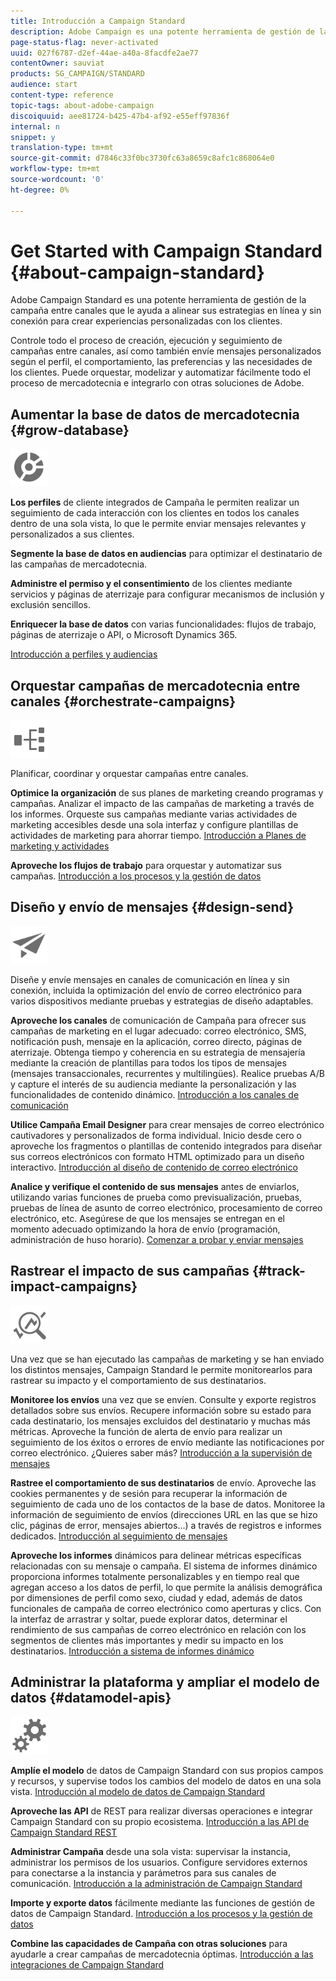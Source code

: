 ```yaml
---
title: Introducción a Campaign Standard
description: Adobe Campaign es una potente herramienta de gestión de la campaña entre canales que le ayuda a alinear sus estrategias en línea y sin conexión para crear experiencias personalizadas con los clientes.
page-status-flag: never-activated
uuid: 027f6787-d2ef-44ae-a40a-8facdfe2ae77
contentOwner: sauviat
products: SG_CAMPAIGN/STANDARD
audience: start
content-type: reference
topic-tags: about-adobe-campaign
discoiquuid: aee81724-b425-47b4-af92-e55eff97836f
internal: n
snippet: y
translation-type: tm+mt
source-git-commit: d7846c33f0bc3730fc63a8659c8afc1c868064e0
workflow-type: tm+mt
source-wordcount: '0'
ht-degree: 0%

---
```



# Get Started with Campaign Standard {#about-campaign-standard}

Adobe Campaign Standard es una potente herramienta de gestión de la campaña entre canales que le ayuda a alinear sus estrategias en línea y sin conexión para crear experiencias personalizadas con los clientes.

Controle todo el proceso de creación, ejecución y seguimiento de campañas entre canales, así como también envíe mensajes personalizados según el perfil, el comportamiento, las preferencias y las necesidades de los clientes. Puede orquestar, modelizar y automatizar fácilmente todo el proceso de mercadotecnia e integrarlo con otras soluciones de Adobe.

## Aumentar la base de datos de mercadotecnia {#grow-database}

<img width="60px" alt="condiciones" src="assets/icon_segment.svg"/>

**Los perfiles** de cliente integrados de Campaña le permiten realizar un seguimiento de cada interacción con los clientes en todos los canales dentro de una sola vista, lo que le permite enviar mensajes relevantes y personalizados a sus clientes.

**Segmente la base de datos en audiencias** para optimizar el destinatario de las campañas de mercadotecnia.

**Administre el permiso y el consentimiento** de los clientes mediante servicios y páginas de aterrizaje para configurar mecanismos de inclusión y exclusión sencillos.

**Enriquecer la base de datos** con varias funcionalidades: flujos de trabajo, páginas de aterrizaje o API, o Microsoft Dynamics 365.

[Introducción a perfiles y audiencias](../../audiences/using/get-started-profiles-and-audiences.md)

## Orquestar campañas de mercadotecnia entre canales {#orchestrate-campaigns}

<img width="60px" alt="condiciones" src="assets/icon_workflows.svg"/>

Planificar, coordinar y orquestar campañas entre canales.

**Optimice la organización** de sus planes de marketing creando programas y campañas. Analizar el impacto de las campañas de marketing a través de los informes. Orqueste sus campañas mediante varias actividades de marketing accesibles desde una sola interfaz y configure plantillas de actividades de marketing para ahorrar tiempo. [Introducción a Planes de marketing y actividades](../../start/using/programs-and-campaigns.md)

**Aproveche los flujos de trabajo** para orquestar y automatizar sus campañas. [Introducción a los procesos y la gestión de datos](../../automating/using/get-started-workflows.md)

## Diseño y envío de mensajes {#design-send}

<img width="60px" alt="condiciones" src="assets/icon_send.svg"/>

Diseñe y envíe mensajes en canales de comunicación en línea y sin conexión, incluida la optimización del envío de correo electrónico para varios dispositivos mediante pruebas y estrategias de diseño adaptables.

**Aproveche los canales** de comunicación de Campaña para ofrecer sus campañas de marketing en el lugar adecuado: correo electrónico, SMS, notificación push, mensaje en la aplicación, correo directo, páginas de aterrizaje. Obtenga tiempo y coherencia en su estrategia de mensajería mediante la creación de plantillas para todos los tipos de mensajes (mensajes transaccionales, recurrentes y multilingües). Realice pruebas A/B y capture el interés de su audiencia mediante la personalización y las funcionalidades de contenido dinámico. [Introducción a los canales de comunicación](../../channels/using/get-started-communication-channels.md)

**Utilice Campaña Email Designer** para crear mensajes de correo electrónico cautivadores y personalizados de forma individual. Inicio desde cero o aproveche los fragmentos o plantillas de contenido integrados para diseñar sus correos electrónicos con formato HTML optimizado para un diseño interactivo. [Introducción al diseño de contenido de correo electrónico](../../designing/using/designing-content-in-adobe-campaign.md)

**Analice y verifique el contenido de sus mensajes** antes de enviarlos, utilizando varias funciones de prueba como previsualización, pruebas, pruebas de línea de asunto de correo electrónico, procesamiento de correo electrónico, etc. Asegúrese de que los mensajes se entregan en el momento adecuado optimizando la hora de envío (programación, administración de huso horario). [Comenzar a probar y enviar mensajes](../../sending/using/get-started-sending-messages.md)

## Rastrear el impacto de sus campañas {#track-impact-campaigns}

<img width="60px" alt="condiciones" src="assets/icon_report.svg"/>

Una vez que se han ejecutado las campañas de marketing y se han enviado los distintos mensajes, Campaign Standard le permite monitorearlos para rastrear su impacto y el comportamiento de sus destinatarios.

**Monitoree los envíos** una vez que se envíen. Consulte y exporte registros detallados sobre sus envíos. Recupere información sobre su estado para cada destinatario, los mensajes excluidos del destinatario y muchas más métricas.
Aproveche la función de alerta de envío para realizar un seguimiento de los éxitos o errores de envío mediante las notificaciones por correo electrónico. ¿Quieres saber más? [Introducción a la supervisión de mensajes](../../sending/using/monitoring-a-delivery.md)

**Rastree el comportamiento de sus destinatarios** de envío. Aproveche las cookies permanentes y de sesión para recuperar la información de seguimiento de cada uno de los contactos de la base de datos. Monitoree la información de seguimiento de envíos (direcciones URL en las que se hizo clic, páginas de error, mensajes abiertos...) a través de registros e informes dedicados. [Introducción al seguimiento de mensajes](../../sending/using/tracking-messages.md)

**Aproveche los informes** dinámicos para delinear métricas específicas relacionadas con su mensaje o campaña. El sistema de informes dinámico proporciona informes totalmente personalizables y en tiempo real que agregan acceso a los datos de perfil, lo que permite la análisis demográfica por dimensiones de perfil como sexo, ciudad y edad, además de datos funcionales de campaña de correo electrónico como aperturas y clics. Con la interfaz de arrastrar y soltar, puede explorar datos, determinar el rendimiento de sus campañas de correo electrónico en relación con los segmentos de clientes más importantes y medir su impacto en los destinatarios. [Introducción a sistema de informes dinámico](../../reporting/using/about-dynamic-reports.md)

## Administrar la plataforma y ampliar el modelo de datos {#datamodel-apis}

<img width="60px" alt="condiciones" src="assets/icon_admin.svg"/>

**Amplíe el modelo** de datos de Campaign Standard con sus propios campos y recursos, y supervise todos los cambios del modelo de datos en una sola vista. [Introducción al modelo de datos de Campaign Standard](../../developing/using/get-started-data-model.md)

**Aproveche las API** de REST para realizar diversas operaciones e integrar Campaign Standard con su propio ecosistema. [Introducción a las API de Campaign Standard REST](../../api/using/get-started-apis.md)

**Administrar Campaña** desde una sola vista: supervisar la instancia, administrar los permisos de los usuarios. Configure servidores externos para conectarse a la instancia y parámetros para sus canales de comunicación. [Introducción a la administración de Campaign Standard](../../administration/using/get-started-campaign-administration.md)

**Importe y exporte datos** fácilmente mediante las funciones de gestión de datos de Campaign Standard. [Introducción a los procesos y la gestión de datos](../../automating/using/get-started-workflows.md)

**Combine las capacidades de Campaña con otras soluciones** para ayudarle a crear campañas de mercadotecnia óptimas. [Introducción a las integraciones de Campaign Standard](../../integrating/using/get-started-campaign-integrations.md)
